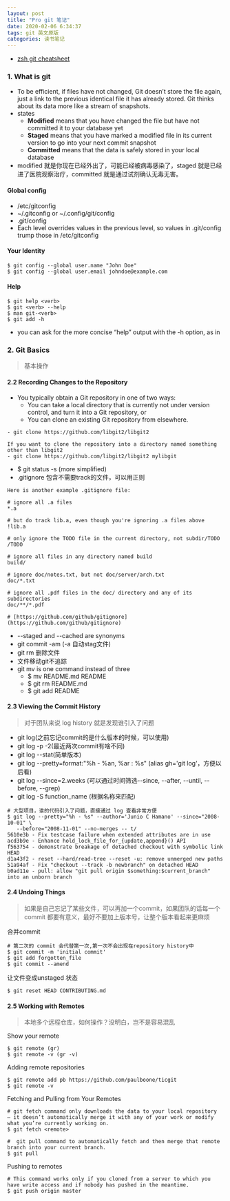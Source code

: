 ```yaml
---
layout: post
title: "Pro git 笔记"
date: 2020-02-06 6:34:37
tags: git 英文原版
categories: 读书笔记
---
```


- [zsh git cheatsheet](https://github.com/ohmyzsh/ohmyzsh/wiki/Cheatsheet#git)

### 1. What is git

- To be efficient, if files have not changed, Git doesn’t store the file again, just a link to the previous identical file it has already stored. Git thinks about its data more like a stream of snapshots.
- states
    + **Modified** means that you have changed the file but have not committed it to your database yet
    + **Staged** means that you have marked a modified file in its current version to go into your next commit snapshot
    + **Committed** means that the data is safely stored in your local database
- modified 就是你现在已经外出了，可能已经被病毒感染了，staged 就是已经进了医院观察治疗，committed 就是通过试剂确认无毒无害。

#### Global config 

- /etc/gitconfig
- ~/.gitconfig or ~/.config/git/config
- .git/config
- Each level overrides values in the previous level, so values in .git/config trump those in /etc/gitconfig


#### Your Identity

``` 
$ git config --global user.name "John Doe"
$ git config --global user.email johndoe@example.com
```


#### Help 

``` 
$ git help <verb>
$ git <verb> --help
$ man git-<verb>
$ git add -h
```

- you can ask for the more concise “help” output with the -h option, as in


### 2. Git Basics

> 基本操作

#### 2.2 Recording Changes to the Repository

- You typically obtain a Git repository in one of two ways:
    + You can take a local directory that is currently not under version control, and turn it into a Git repository, or
    + You can clone an existing Git repository from elsewhere.

```
- git clone https://github.com/libgit2/libgit2

If you want to clone the repository into a directory named something other than libgit2
- git clone https://github.com/libgit2/libgit2 mylibgit
```

- $ git status -s (more simplified)
- .gitignore 包含不需要track的文件，可以用正则

```
Here is another example .gitignore file:

# ignore all .a files
*.a

# but do track lib.a, even though you're ignoring .a files above
!lib.a

# only ignore the TODO file in the current directory, not subdir/TODO
/TODO

# ignore all files in any directory named build
build/

# ignore doc/notes.txt, but not doc/server/arch.txt
doc/*.txt

# ignore all .pdf files in the doc/ directory and any of its subdirectories
doc/**/*.pdf

# [https://github.com/github/gitignore](https://github.com/github/gitignore)
```


- --staged and --cached are synonyms
- git commit -am (-a 自动stag文件)
- git rm 删除文件
- 文件移动git不追踪
- git mv is one command instead of three
    + $ mv README.md README
    + $ git rm README.md
    + $ git add README

#### 2.3 Viewing the Commit History

> 对于团队来说 log history 就是发现谁引入了问题

- git log(之前忘记commit的是什么版本的时候，可以使用)
- git log -p -2(最近两次commit有啥不同)
- git log --stat(简单版本)
- git log --pretty=format:"%h - %an, %ar : %s" (alias gh='git log'，方便以后看)
- git log --since=2.weeks (可以通过时间筛选--since, --after, --until, --before, --grep)
- git log -S function_name (根据名称来匹配)

```
# 大型项目，谁的代码引入了问题，直接通过 log 查看非常方便
$ git log --pretty="%h - %s" --author='Junio C Hamano' --since="2008-10-01" \
   --before="2008-11-01" --no-merges -- t/
5610e3b - Fix testcase failure when extended attributes are in use
acd3b9e - Enhance hold_lock_file_for_{update,append}() API
f563754 - demonstrate breakage of detached checkout with symbolic link HEAD
d1a43f2 - reset --hard/read-tree --reset -u: remove unmerged new paths
51a94af - Fix "checkout --track -b newbranch" on detached HEAD
b0ad11e - pull: allow "git pull origin $something:$current_branch" into an unborn branch
```


#### 2.4 Undoing Things

> 如果是自己忘记了某些文件，可以再加一个commit，如果团队的话每一个commit 都要有意义，最好不要加上版本号，让整个版本看起来更麻烦

合并commit
```
# 第二次的 commit 会代替第一次,第一次不会出现在repository history中
$ git commit -m 'initial commit'
$ git add forgotten_file
$ git commit --amend
```

让文件变成unstaged 状态
```
$ git reset HEAD CONTRIBUTING.md
```


#### 2.5 Working with Remotes

> 本地多个远程仓库，如何操作？没明白，岂不是容易混乱

Show your remote
```
$ git remote (gr)
$ git remote -v (gr -v)
```

Adding remote repositories
```
$ git remote add pb https://github.com/paulboone/ticgit
$ git remote -v
```

Fetching and Pulling from Your Remotes
```
# git fetch command only downloads the data to your local repository — it doesn’t automatically merge it with any of your work or modify what you’re currently working on. 
$ git fetch <remote>

#  git pull command to automatically fetch and then merge that remote branch into your current branch.
$ git pull
```

Pushing to remotes
```
# This command works only if you cloned from a server to which you have write access and if nobody has pushed in the meantime.
$ git push origin master
```